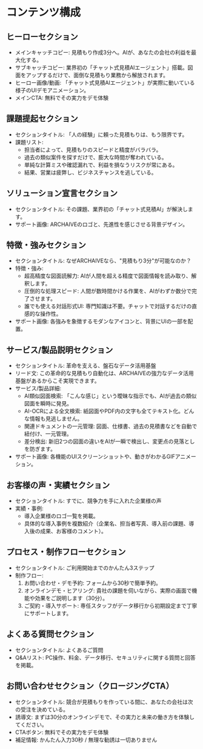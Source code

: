 # コンテンツ構成

## ヒーローセクション
- メインキャッチコピー: 見積もり作成3分へ。AIが、あなたの会社の利益を最大化する。
- サブキャッチコピー: 業界初の「チャット式見積AIエージェント」搭載。図面をアップするだけで、面倒な見積もり業務から解放されます。
- ヒーロー画像/動画: 「チャット式見積AIエージェント」が実際に動いている様子のUIデモアニメーション。
- メインCTA: 無料でその実力をデモ体験

## 課題提起セクション
- セクションタイトル: 「人の経験」に頼った見積もりは、もう限界です。
- 課題リスト:
  - 担当者によって、見積もりのスピードと精度がバラバラ。
  - 過去の類似案件を探すだけで、膨大な時間が奪われている。
  - 単純な計算ミスや確認漏れで、利益を損なうリスクが常にある。
  - 結果、営業は疲弊し、ビジネスチャンスを逃している。

## ソリューション宣言セクション
- セクションタイトル: その課題、業界初の「チャット式見積AI」が解決します。
- サポート画像: ARCHAIVEのロゴと、先進性を感じさせる背景デザイン。

## 特徴・強みセクション
- セクションタイトル: なぜARCHAIVEなら、"見積もり3分"が可能なのか？
- 特徴・強み:
  - 超高精度な図面読解力: AIが人間を超える精度で図面情報を読み取り、解釈します。
  - 圧倒的な処理スピード: 人間が数時間かける作業を、AIがわずか数分で完了させます。
  - 誰でも使える対話形式UI: 専門知識は不要。チャットで対話するだけの直感的な操作性。
- サポート画像: 各強みを象徴するモダンなアイコンと、背景にUIの一部を配置。

## サービス/製品説明セクション
- セクションタイトル: 革命を支える、盤石なデータ活用基盤
- リード文: この革命的な見積もり自動化は、ARCHAIVEの強力なデータ活用基盤があるからこそ実現できます。
- サービス/製品詳細:
  - AI類似図面検索: 「こんな感じ」という曖昧な指示でも、AIが過去の類似図面を瞬時に発見。
  - AI-OCRによる全文検索: 紙図面やPDF内の文字も全てテキスト化。どんな情報も見逃しません。
  - 関連ドキュメントの一元管理: 図面、仕様書、過去の見積書などを自動で紐付け、一元管理。
  - 差分検出: 新旧2つの図面の違いをAIが一瞬で検出し、変更点の見落としを防ぎます。
- サポート画像: 各機能のUIスクリーンショットや、動きがわかるGIFアニメーション。

## お客様の声・実績セクション
- セクションタイトル: すでに、競争力を手に入れた企業様の声
- 実績・事例:
  - 導入企業様のロゴ一覧を掲載。
  - 具体的な導入事例を複数紹介（企業名、担当者写真、導入前の課題、導入後の成果、お客様のコメント）。

## プロセス・制作フローセクション
- セクションタイトル: ご利用開始までのかんたん3ステップ
- 制作フロー:
  1. お問い合わせ・デモ予約: フォームから30秒で簡単予約。
  2. オンラインデモ・ヒアリング: 貴社の課題を伺いながら、実際の画面で機能や効果をご説明します（30分）。
  3. ご契約・導入サポート: 専任スタッフがデータ移行から初期設定まで丁寧にサポートします。

## よくある質問セクション
- セクションタイトル: よくあるご質問
- Q&Aリスト: PC操作、料金、データ移行、セキュリティに関する質問と回答を掲載。

## お問い合わせセクション（クロージングCTA）
- セクションタイトル: 競合が見積もりを作っている間に、あなたの会社は次の受注を決めている。
- 誘導文: まずは30分のオンラインデモで、その実力と未来の働き方を体験してください。
- CTAボタン: 無料でその実力をデモ体験
- 補足情報: かんたん入力30秒 / 無理な勧誘は一切ありません 